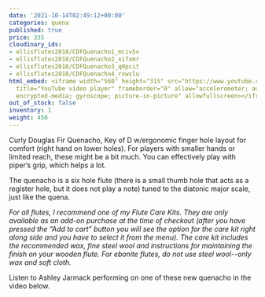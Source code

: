 ```yaml
---
date: '2021-10-14T02:49:12+00:00'
categories: quena
published: true
price: 335
cloudinary_ids:
- ellisflutes2018/CDFQuenacho1_mciv5v
- ellisflutes2018/CDFQuenacho2_xifxmr
- ellisflutes2018/CDFQuenacho3_q0pcit
- ellisflutes2018/CDFQuenacho4_rxwslu
html_embed: <iframe width="560" height="315" src="https://www.youtube.com/embed/BZHoV1S_znw"
  title="YouTube video player" frameborder="0" allow="accelerometer; autoplay; clipboard-write;
  encrypted-media; gyroscope; picture-in-picture" allowfullscreen></iframe>
out_of_stock: false
inventory: 1
weight: 450
---
```


Curly Douglas Fir Quenacho, Key of D w/ergonomic finger hole layout for comfort (right hand on lower holes).  For players with smaller hands or limited reach, these might be a bit much.  You can effectively play with piper’s grip, which helps a lot.

The quenacho is a six hole flute (there is a small thumb hole that acts as a register hole, but it does not play a note) tuned to the diatonic major scale, just like the quena.

*For all flutes, I recommend one of my Flute Care Kits. They are only available as an add-on purchase at the time of checkout (after you have pressed the “Add to cart” button you will see the option for the care kit right along side and you have to select it from the menu). The care kit includes the recommended wax, fine steel wool and instructions for maintaining the finish on your wooden flute. For ebonite flutes, do not use steel wool--only wax and soft cloth.*

Listen to Ashley Jarmack performing on one of these new quenacho in the video below.
